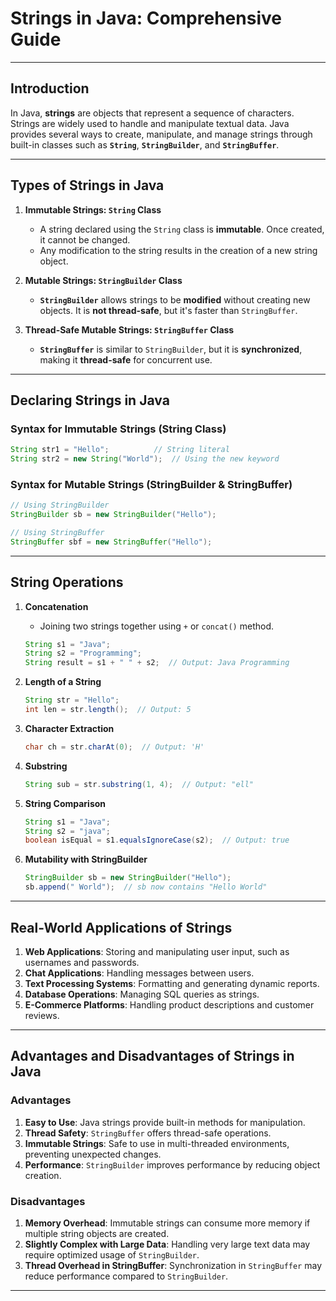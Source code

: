 # **Strings in Java: Comprehensive Guide**

---

## **Introduction**

In Java, **strings** are objects that represent a sequence of characters. Strings are widely used to handle and manipulate textual data. Java provides several ways to create, manipulate, and manage strings through built-in classes such as **`String`**, **`StringBuilder`**, and **`StringBuffer`**.

---

## **Types of Strings in Java**

1. **Immutable Strings: `String` Class**  
   - A string declared using the `String` class is **immutable**. Once created, it cannot be changed.
   - Any modification to the string results in the creation of a new string object.

2. **Mutable Strings: `StringBuilder` Class**  
   - **`StringBuilder`** allows strings to be **modified** without creating new objects. It is **not thread-safe**, but it's faster than `StringBuffer`.

3. **Thread-Safe Mutable Strings: `StringBuffer` Class**  
   - **`StringBuffer`** is similar to `StringBuilder`, but it is **synchronized**, making it **thread-safe** for concurrent use.

---

## **Declaring Strings in Java**

### **Syntax for Immutable Strings (String Class)**

```java
String str1 = "Hello";          // String literal
String str2 = new String("World");  // Using the new keyword
```

### **Syntax for Mutable Strings (StringBuilder & StringBuffer)**

```java
// Using StringBuilder
StringBuilder sb = new StringBuilder("Hello");

// Using StringBuffer
StringBuffer sbf = new StringBuffer("Hello");
```

---

## **String Operations**

1. **Concatenation**  
   - Joining two strings together using `+` or `concat()` method.
   ```java
   String s1 = "Java";
   String s2 = "Programming";
   String result = s1 + " " + s2;  // Output: Java Programming
   ```

2. **Length of a String**
   ```java
   String str = "Hello";
   int len = str.length();  // Output: 5
   ```

3. **Character Extraction**
   ```java
   char ch = str.charAt(0);  // Output: 'H'
   ```

4. **Substring**
   ```java
   String sub = str.substring(1, 4);  // Output: "ell"
   ```

5. **String Comparison**
   ```java
   String s1 = "Java";
   String s2 = "java";
   boolean isEqual = s1.equalsIgnoreCase(s2);  // Output: true
   ```

6. **Mutability with StringBuilder**
   ```java
   StringBuilder sb = new StringBuilder("Hello");
   sb.append(" World");  // sb now contains "Hello World"
   ```

---

## **Real-World Applications of Strings**

1. **Web Applications**: Storing and manipulating user input, such as usernames and passwords.
2. **Chat Applications**: Handling messages between users.
3. **Text Processing Systems**: Formatting and generating dynamic reports.
4. **Database Operations**: Managing SQL queries as strings.
5. **E-Commerce Platforms**: Handling product descriptions and customer reviews.

---

## **Advantages and Disadvantages of Strings in Java**

### **Advantages**

1. **Easy to Use**: Java strings provide built-in methods for manipulation.
2. **Thread Safety**: `StringBuffer` offers thread-safe operations.
3. **Immutable Strings**: Safe to use in multi-threaded environments, preventing unexpected changes.
4. **Performance**: `StringBuilder` improves performance by reducing object creation.

### **Disadvantages**

1. **Memory Overhead**: Immutable strings can consume more memory if multiple string objects are created.
2. **Slightly Complex with Large Data**: Handling very large text data may require optimized usage of `StringBuilder`.
3. **Thread Overhead in StringBuffer**: Synchronization in `StringBuffer` may reduce performance compared to `StringBuilder`.

---

